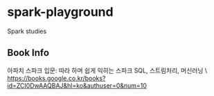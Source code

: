 # spark-playground
Spark studies

## Book Info
아파치 스파크 입문: 따라 하며 쉽게 익히는 스파크 SQL, 스트림처리, 머신러닝 \\
https://books.google.co.kr/books?id=ZCI0DwAAQBAJ&hl=ko&authuser=0&num=10
